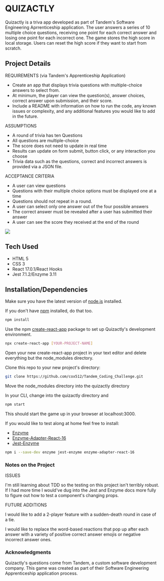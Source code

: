 # QUIZACTLY

Quizactly is a triva app developed as part of Tandem's Software Engineering Aprrenticeship application. The user answers a series of 10 multiple choice questions, receiving one point for each correct answer and losing one point for each incorrect one. The game stores the high score in local storage. Users can reset the high score if they want to start from scratch.

## Project Details
REQUIREMENTS (via Tandem's Apprenticeship Application)
- Create an app that displays trivia questions with multiple-choice answers to select from.
- At minimum, the player can view the
question(s), answer choices, correct answer upon submission, and their score. 
- Include a README with information on how to run the code, any known issues or complexity, and any additional features you would like to add in the future.

ASSUMPTIONS
- A round of trivia has ten Questions
- All questions are multiple-choice
- The score does not need to update in real time
- Results can update on form submit, button click, or any interaction you choose
- Trivia data such as the questions, correct and incorrect answers is provided via a JSON file.

ACCEPTANCE CRITERIA
- A user can view questions
- Questions with their multiple choice options must be displayed one at a time
- Questions should not repeat in a round.
- A user can select only one answer out of the four possible answers
- The correct answer must be revealed after a user has submitted their answer
- A user can see the score they received at the end of the round

![](Quizactly.gif)

## Tech Used
- HTML 5
- CSS 3
- React 17.0.1/React Hooks
- Jest 7.1.2/Enzyme 3.11

## Installation/Dependencies

Make sure you have the latest version of [node.js](https://nodejs.org/en/) installed.

If you don't have [npm](https://www.npmjs.com/) installed, do that too.
```bash
npm install
```

Use the npm [create-react-app](https://github.com/facebook/create-react-app) package to set up Quizactly's development environment.

```bash
npx create-react-app [YOUR-PROJECT-NAME]
```
Open your new create-react-app project in your text editor and delete everything but the node_modules directory.

Clone this repo to your new project's directory:
```bash
git clone https://github.com/cox512/Tandem_Coding_Challenge.git
```

Move the node_modules directory into the quizactly directory

In your CLI, change into the quizactly directory and 
```bash
npm start
```

This should start the game up in your browser at localhost:3000.

If you would like to test along at home feel free to install: 
- [Enzyme](https://www.npmjs.com/package/enzyme)
- [Enzyme-Adapter-React-16](https://www.npmjs.com/package/enzyme-adapter-react-16)
- [Jest-Enzyme](https://www.npmjs.com/package/jest-enzyme)
```bash
npm i --save-dev enzyme jest-enzyme enzyme-adapter-react-16
```

### Notes on the Project
ISSUES

I'm still learning about TDD so the testing on this project isn't terribly robust. If I had more time I would've dug into the Jest and Enzyme docs more fully to figure out how to test a component's changing props.

FUTURE ADDITIONS

I would like to add a 2-player feature with a sudden-death round in case of a tie.

I would like to replace the word-based reactions that pop up after each answer with a variety of positive correct answer emojis or negative incorrect answer ones.

### Acknowledgments

Quizactly's questions come from Tandem, a custom software development company. This game was created as part of their Software Engineering Apprenticeship application process.